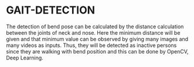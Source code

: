 # GAIT-DETECTION
The detection of bend pose can be calculated by the distance calculation between the joints of neck and nose. Here the minimum distance will be given and that minimum value can be observed by giving many images and many videos as inputs. Thus, they will be detected as inactive persons since they are walking with bend position and this can be done by OpenCV, Deep Learning.
